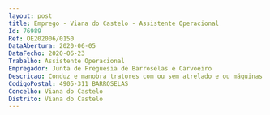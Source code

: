```yaml
--- 
layout: post
title: Emprego - Viana do Castelo - Assistente Operacional
Id: 76989
Ref: OE202006/0150
DataAbertura: 2020-06-05
DataFecho: 2020-06-23
Trabalho: Assistente Operacional
Empregador: Junta de Freguesia de Barroselas e Carvoeiro
Descricao: Conduz e manobra tratores com ou sem atrelado e ou máquinas agrícolas motorizadas, operando normalmente numa área restrita  recebe diariamente ordens sobre o serviço específico a desempenhar, que predominantemente compreende o transporte de materiais para obras em curso, podendo, em alguns casos, executar outro tipo de tarefas mais específicas, nomeadamente quando se trata de máquinas agrícolas, tais como lavrar, gradar, semear, ceifar, debulhar e aplicar tratamentos fitossanitários, verifica, limpa, afina e lubrifica o equipamento, tendo em vista a sua conservação e manutenção  abastece de combustível as viaturas  possuindo para o efeito um livro de requisições, cujo original preenche e entrega no posto de abastecimento  procede a pequenas reparações, providenciando, em caso de avarias maiores o arranjo da viatura que conduz  neste caso, bem como em situações eventuais de acidentes, participa ao setor de transportes  procede à arrumação da viatura no final do serviço, preenche e entrega diariamente no setor de transportes o boletim diário de viatura, mencionando o tipo de serviço, quilómetros efetuados e combustível introduzido.
CodigoPostal: 4905-311 BARROSELAS
Concelho: Viana do Castelo
Distrito: Viana do Castelo
--- 
```

